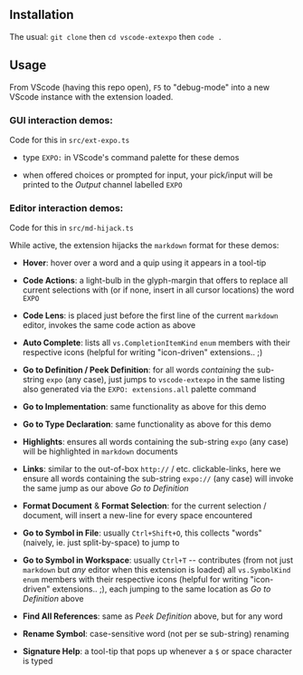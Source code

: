 ## Installation

The usual: `git clone` then `cd vscode-extexpo` then `code .`

## Usage

From VScode (having this repo open), `F5` to "debug-mode" into a new VScode instance with the extension loaded.

### GUI interaction demos:

Code for this in `src/ext-expo.ts`

* type `EXPO:` in VScode's command palette for these demos

* when offered choices or prompted for input, your pick/input will be printed to the *Output* channel labelled `EXPO`

### Editor interaction demos:

Code for this in `src/md-hijack.ts`

While active, the extension hijacks the `markdown` format for these demos:

* **Hover**: hover over a word and a quip using it appears in a tool-tip

* **Code Actions**: a light-bulb in the glyph-margin that offers to replace all current selections with (or if none, insert in all cursor locations) the word `EXPO`

* **Code Lens**: is placed just before the first line of the current `markdown` editor, invokes the same code action as above

* **Auto Complete**: lists all `vs.CompletionItemKind` `enum` members with their respective icons (helpful for writing "icon-driven" extensions.. ;)

* **Go to Definition / Peek Definition**: for all words *containing* the sub-string `expo` (any case), just jumps to `vscode-extexpo` in the same listing also generated via the `EXPO: extensions.all` palette command

* **Go to Implementation**: same functionality as above for this demo

* **Go to Type Declaration**: same functionality as above for this demo

* **Highlights**: ensures all words containing the sub-string `expo` (any case) will be highlighted in `markdown` documents

* **Links**: similar to the out-of-box `http://` / etc. clickable-links, here we ensure all words containing the sub-string `expo://` (any case) will invoke the same jump as our above *Go to Definition*

* **Format Document** & **Format Selection**: for the current selection / document, will insert a new-line for every space encountered

* **Go to Symbol in File**: usually `Ctrl+Shift+O`, this collects "words" (naively, ie. just split-by-space) to jump to

* **Go to Symbol in Workspace**: usually `Ctrl+T` -- contributes (from not just `markdown` but *any* editor when this extension is loaded) all `vs.SymbolKind` `enum` members with their respective icons (helpful for writing "icon-driven" extensions.. ;), each jumping to the same location as *Go to Definition* above

* **Find All References**: same as *Peek Definition* above, but for any word

* **Rename Symbol**: case-sensitive word (not per se sub-string) renaming

* **Signature Help**: a tool-tip that pops up whenever a `$` or space character is typed
